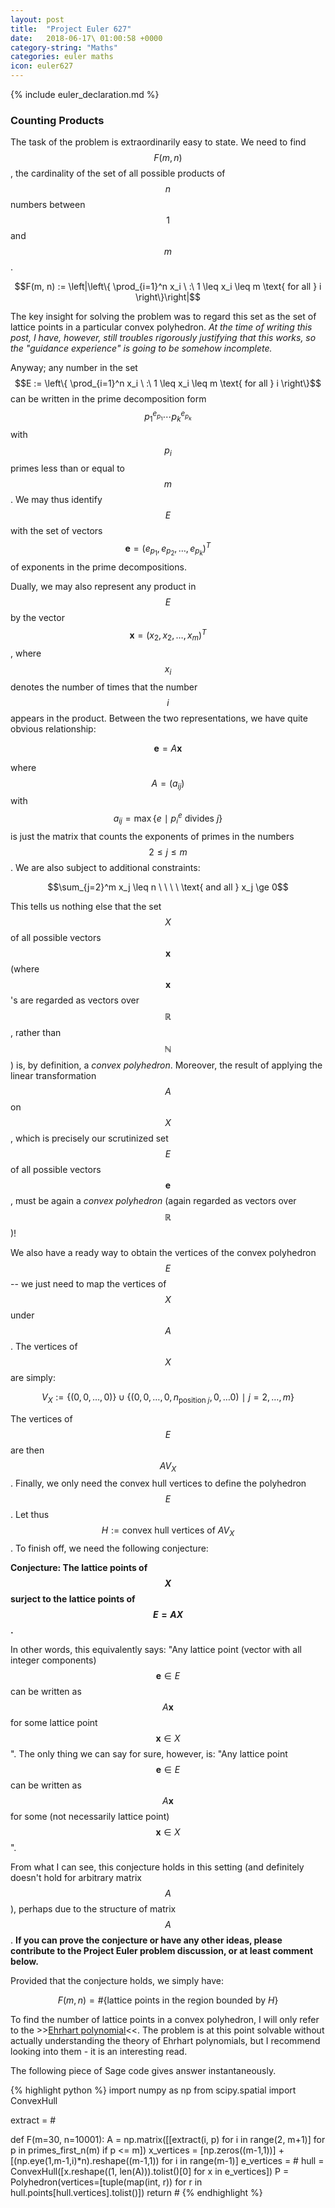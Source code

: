 ```yaml
---
layout: post
title:  "Project Euler 627"
date:   2018-06-17\ 01:00:58 +0000
category-string: "Maths"
categories: euler maths
icon: euler627
---
```


{% include euler_declaration.md %}


### Counting Products

The task of the problem is extraordinarily easy to state. We need to find $$F(m, n)$$, the cardinality of the set of all possible products of $$n$$ numbers between $$1$$ and $$m$$.

$$F(m, n) := \left|\left\{ \prod_{i=1}^n x_i \ :\ 1 \leq x_i \leq m \text{ for all } i \right\}\right|$$

The key insight for solving the problem was to regard this set as the set of lattice points in a particular convex polyhedron. *At the time of writing this post, I have, however, still troubles rigorously justifying that this works, so the "guidance experience" is going to be somehow incomplete.*

Anyway; any number in the set $$E := \left\{ \prod_{i=1}^n x_i \ :\ 1 \leq x_i \leq m \text{ for all } i \right\}$$ can be written in the prime decomposition form $$p_1^{e_{p_1}}\cdots p_k^{e_{p_k}}$$ with $$p_i$$ primes less than or equal to $$m$$. We may thus identify $$E$$ with the set of vectors $$\mathbf e = (e_{p_1}, e_{p_2}, \dots, e_{p_k})^T$$ of exponents in the prime decompositions.

Dually, we may also represent any product in $$E$$ by the vector $$ \mathbf x = (x_2, x_2, \dots, x_m)^T$$, where $$x_i$$ denotes the number of times that the number $$i$$ appears in the product. Between the two representations, we have quite obvious relationship:

$$\mathbf e = A \mathbf x $$

where $$A = (a_{ij})$$ with $$a_{ij} = \max\{e \ \mid\ p_i^e \text{ divides } j\}$$ is just the matrix that counts the exponents of primes in the numbers $$ 2 \leq j \leq m$$. We are also subject to additional constraints:

$$\sum_{j=2}^m x_j \leq n \ \ \ \ \text{ and all } x_j \ge 0$$

This tells us nothing else that the set $$X$$ of all possible vectors $$\mathbf x$$ (where $$\mathbf x$$'s are regarded as vectors over $$\mathbb R$$, rather than $$\mathbb N$$) is, by definition, a *convex polyhedron*. Moreover, the result of applying the linear transformation $$A$$ on $$X$$, which is precisely our scrutinized set $$E$$ of all possible vectors $$\mathbf e$$, must be again a *convex polyhedron* (again regarded as vectors over $$\mathbb R$$)!

We also have a ready way to obtain the vertices of the convex polyhedron $$E$$ -- we just need to map the vertices of $$X$$ under $$A$$. The vertices of $$X$$ are simply:

$$V_X := \{(0, 0, \dots, 0)\} \cup \{(0, 0, \dots, 0, n_{\text{position } j}, 0, \dots 0) \ \mid\ j = 2, \dots, m\}$$

The vertices of $$E$$ are then $$A V_X$$. Finally, we only need the convex hull vertices to define the polyhedron $$E$$. Let thus $$H := \text{convex hull vertices of } AV_X$$. To finish off, we need the following conjecture:

**Conjecture: The lattice points of $$X$$ surject to the lattice points of $$E = AX$$.**

In other words, this equivalently says: "Any lattice point (vector with all integer components) $$\mathbf e \in E$$ can be written as $$A \mathbf x$$ for some lattice point $$\mathbf x \in X$$". The only thing we can say for sure, however, is: "Any lattice point $$\mathbf e \in E$$ can be written as $$A \mathbf x$$ for some (not necessarily lattice point) $$\mathbf x \in X$$".

From what I can see, this conjecture holds in this setting (and definitely doesn't hold for arbitrary matrix $$A$$), perhaps due to the structure of matrix $$A$$. **If you can prove the conjecture or have any other ideas, please contribute to the Project Euler problem discussion, or at least comment below.**

Provided that the conjecture holds, we simply have:

$$F(m, n) = \#\{\text{lattice points in the region bounded by } H\}$$

To find the number of lattice points in a convex polyhedron, I will only refer to the >>[Ehrhart polynomial](https://en.wikipedia.org/wiki/Ehrhart_polynomial)<<. The problem is at this point solvable without actually understanding the theory of Ehrhart polynomials, but I recommend looking into them - it is an interesting read.

The following piece of Sage code gives answer instantaneously.

{% highlight python %}
import numpy as np
from scipy.spatial import ConvexHull

extract =  # <Removed>

def F(m=30, n=10001):
    A = np.matrix([[extract(i, p) for i in range(2, m+1)] for p in primes_first_n(m) if p <= m])
    x_vertices = [np.zeros((m-1,1))] + [(np.eye(1,m-1,i)*n).reshape((m-1,1)) for i in range(m-1)]
    e_vertices =  # <Removed>
    hull = ConvexHull([x.reshape((1, len(A))).tolist()[0] for x in e_vertices])
    P = Polyhedron(vertices=[tuple(map(int, r)) for r in hull.points[hull.vertices].tolist()])
    return # <Removed>
{% endhighlight %}
